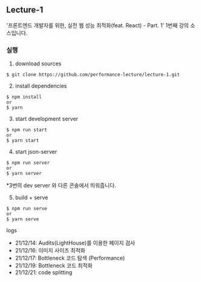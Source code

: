 ## Lecture-1

'프론트엔드 개발자를 위한, 실전 웹 성능 최적화(feat. React) - Part. 1' 1번째 강의 소스입니다.

### 실행

1. download sources

```
$ git clone https://github.com/performance-lecture/lecture-1.git
```

2. install dependencies

```
$ npm install
or
$ yarn
```

3. start development server

```
$ npm run start
or
$ yarn start
```

4. start json-server

```
$ npm run server
or
$ yarn server
```
*3번의 dev server 와 다른 콘솔에서 띄워줍니다.

5. build + serve

```
$ npm run serve
or
$ yarn serve
```
logs
- 21/12/14: Audits(LightHouse)를 이용한 페이지 검사
- 21/12/16: 이미지 사이즈 최적화
- 21/12/17: Bottleneck 코드 탐색 (Performance)
- 21/12/19: Bottleneck 코드 최적화
- 21/12/21: code splitting